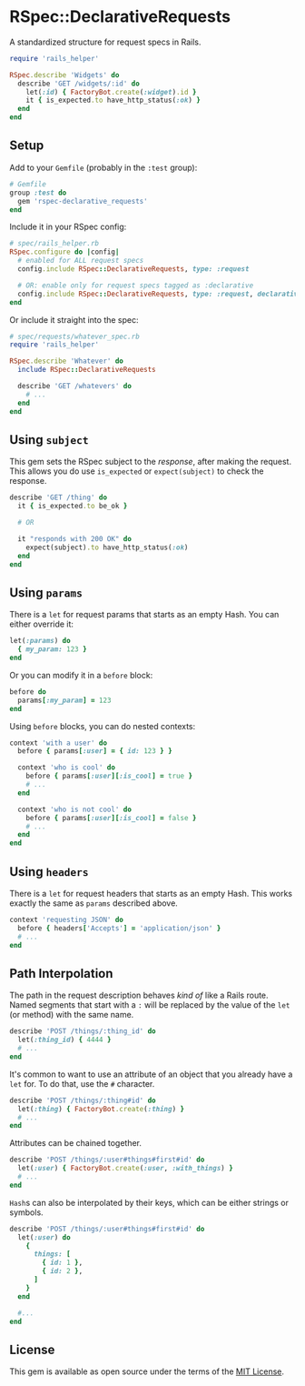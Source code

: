 RSpec::DeclarativeRequests
==========================

A standardized structure for request specs in Rails.

```ruby
require 'rails_helper'

RSpec.describe 'Widgets' do
  describe 'GET /widgets/:id' do
    let(:id) { FactoryBot.create(:widget).id }
    it { is_expected.to have_http_status(:ok) }
  end
end
```

Setup
-----

Add to your `Gemfile` (probably in the `:test` group):

```ruby
# Gemfile
group :test do
  gem 'rspec-declarative_requests'
end
```

Include it in your RSpec config:

```ruby
# spec/rails_helper.rb
RSpec.configure do |config|
  # enabled for ALL request specs
  config.include RSpec::DeclarativeRequests, type: :request

  # OR: enable only for request specs tagged as :declarative
  config.include RSpec::DeclarativeRequests, type: :request, declarative: true
end
```

Or include it straight into the spec:

```ruby
# spec/requests/whatever_spec.rb
require 'rails_helper'

RSpec.describe 'Whatever' do
  include RSpec::DeclarativeRequests

  describe 'GET /whatevers' do
    # ...
  end
end
```


Using `subject`
---------------

This gem sets the RSpec subject to the _response_, after making the request.
This allows you do use `is_expected` or `expect(subject)` to check the response.

```ruby
describe 'GET /thing' do
  it { is_expected.to be_ok }

  # OR

  it "responds with 200 OK" do
    expect(subject).to have_http_status(:ok)
  end
end
```

Using `params`
--------------

There is a `let` for request params that starts as an empty Hash. You can
either override it:

```ruby
let(:params) do
  { my_param: 123 }
end
```

Or you can modify it in a `before` block:

```ruby
before do
  params[:my_param] = 123
end
```

Using `before` blocks, you can do nested contexts:

```ruby
context 'with a user' do
  before { params[:user] = { id: 123 } }

  context 'who is cool' do
    before { params[:user][:is_cool] = true }
    # ...
  end

  context 'who is not cool' do
    before { params[:user][:is_cool] = false }
    # ...
  end
end
```

Using `headers`
---------------

There is a `let` for request headers that starts as an empty Hash. This works
exactly the same as `params` described above.

```ruby
context 'requesting JSON' do
  before { headers['Accepts'] = 'application/json' }
  # ...
end
```

Path Interpolation
------------------

The path in the request description behaves _kind of_ like a Rails route.
Named segments that start with a `:` will be replaced by the value of the `let`
(or method) with the same name.

```ruby
describe 'POST /things/:thing_id' do
  let(:thing_id) { 4444 }
  # ...
end
```

It's common to want to use an attribute of an object that you already have a
`let` for. To do that, use the `#` character.

```ruby
describe 'POST /things/:thing#id' do
  let(:thing) { FactoryBot.create(:thing) }
  # ...
end
```

Attributes can be chained together.

```ruby
describe 'POST /things/:user#things#first#id' do
  let(:user) { FactoryBot.create(:user, :with_things) }
  # ...
end
```

`Hash`s can also be interpolated by their keys, which can be either strings or
symbols.

```ruby
describe 'POST /things/:user#things#first#id' do
  let(:user) do
    {
      things: [
        { id: 1 },
        { id: 2 },
      ]
    }
  end

  #...
end
```

License
-------

This gem is available as open source under the terms of the [MIT License](http://opensource.org/licenses/MIT).
